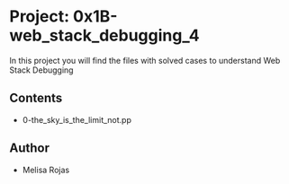 # Project: 0x1B-web_stack_debugging_4

In this project you will find the files with solved cases to understand Web Stack Debugging

## Contents
* 0-the_sky_is_the_limit_not.pp


## Author
* Melisa Rojas
